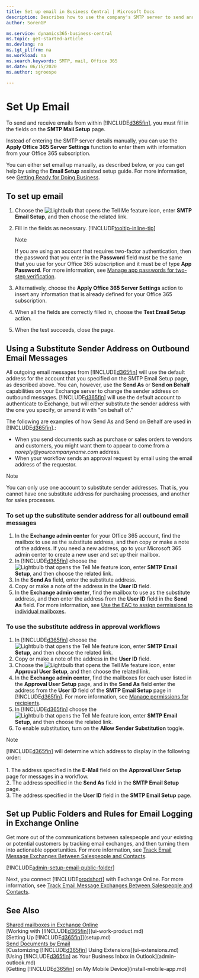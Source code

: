 ```yaml
---
title: Set up email in Business Central | Microsoft Docs
description: Describes how to use the company's SMTP server to send and receive email messages within Business Central, or alternatively how to use the email server settings created with the Office 365 subscription.
author: SorenGP

ms.service: dynamics365-business-central
ms.topic: get-started-article
ms.devlang: na
ms.tgt_pltfrm: na
ms.workload: na
ms.search.keywords: SMTP, mail, Office 365
ms.date: 06/15/2020
ms.author: sgroespe

---
```

# Set Up Email
To send and receive emails from within [!INCLUDE[d365fin](includes/d365fin_md.md)], you must fill in the fields on the **SMTP Mail Setup** page.

Instead of entering the SMTP server details manually, you can use the **Apply Office 365 Server Settings** function to enter them with information from your Office 365 subscription.

You can either set email up manually, as described below, or you can get help by using the **Email Setup** assisted setup guide. For more information, see [Getting Ready for Doing Business](ui-get-ready-business.md).  

## To set up email
1. Choose the ![Lightbulb that opens the Tell Me feature](media/ui-search/search_small.png "Tell me what you want to do") icon, enter **SMTP Email Setup**, and then choose the related link.
2. Fill in the fields as necessary. [!INCLUDE[tooltip-inline-tip](includes/tooltip-inline-tip_md.md)]

    > [!NOTE]
    > If you are using an account that requires two-factor authentication, then the password that you enter in the **Password** field must be the same that you use for your Office 365 subscription and it must be of type **App Password**. For more information, see [Manage app passwords for two-step verification](/azure/active-directory/user-help/multi-factor-authentication-end-user-app-passwords).
3. Alternatively, choose the **Apply Office 365 Server Settings** action to insert any information that is already defined for your Office 365 subscription.
4. When all the fields are correctly filled in, choose the **Test Email Setup** action.
5. When the test succeeds, close the page.

## Using a Substitute Sender Address on Outbound Email Messages
All outgoing email messages from [!INCLUDE[d365fin](includes/d365fin_md.md)] will use the default address for the account that you specified on the SMTP Email Setup page, as described above. You can, however, use the **Send As** or **Send on Behalf** capabilities on your Exchange server to change the sender address on outbound messages. [!INCLUDE[d365fin](includes/d365fin_md.md)] will use the default account to authenticate to Exchange, but will either substitute the sender address with the one you specify, or amend it with "on behalf of."

The following are examples of how Send As and Send on Behalf are used in [!INCLUDE[d365fin](includes/d365fin_md.md)].:

 * When you send documents such as purchase or sales orders to vendors and customers, you might want them to appear to come from a _noreply@yourcompanyname.com_ address.
 * When your workflow sends an approval request by email using the email address of the requestor.

> [!Note]
> You can only use one account to substitute sender addresses. That is, you cannot have one substitute address for purchasing processes, and another for sales processes.

### To set up the substitute sender address for all outbound email messages
1. In the **Exchange admin center** for your Office 365 account, find the mailbox to use as the substitute address, and then copy or make a note of the address. If you need a new address, go to your Microsoft 365 admin center to create a new user and set up their mailbox.
2. In [!INCLUDE[d365fin](includes/d365fin_md.md)] choose the ![Lightbulb that opens the Tell Me feature](media/ui-search/search_small.png "Tell me what you want to do") icon, enter **SMTP Email Setup**, and then choose the related link.
3. In the **Send As** field, enter the substitute address.
4. Copy or make a note of the address in the **User ID** field.
5. In the **Exchange admin center**, find the mailbox to use as the substitute address, and then enter the address from the **User ID** field in the **Send As** field. For more information, see [Use the EAC to assign permissions to individual mailboxes](/Exchange/recipients/mailbox-permissions?view=exchserver-2019#use-the-eac-to-assign-permissions-to-individual-mailboxes).

### To use the substitute address in approval workflows
1. In [!INCLUDE[d365fin](includes/d365fin_md.md)] choose the ![Lightbulb that opens the Tell Me feature](media/ui-search/search_small.png "Tell me what you want to do") icon, enter **SMTP Email Setup**, and then choose the related link.
2. Copy or make a note of the address in the **User ID** field.
3. Choose the ![Lightbulb that opens the Tell Me feature](media/ui-search/search_small.png "Tell me what you want to do") icon, enter **Approval User Setup**, and then choose the related link.
4. In the **Exchange admin center**, find the mailboxes for each user listed in the **Approval User Setup** page, and in the **Send As** field enter the address from the **User ID** field of the **SMTP Email Setup** page in [!INCLUDE[d365fin](includes/d365fin_md.md)]. For more information, see [Manage permissions for recipients](/Exchange/recipients/mailbox-permissions?view=exchserver-2019).
5. In [!INCLUDE[d365fin](includes/d365fin_md.md)] choose the ![Lightbulb that opens the Tell Me feature](media/ui-search/search_small.png "Tell me what you want to do") icon, enter **SMTP Email Setup**, and then choose the related link.
6. To enable substitution, turn on the **Allow Sender Substitution** toggle.

> [!Note]
> [!INCLUDE[d365fin](includes/d365fin_md.md)] will determine which address to display in the following order: <br><br> 1. The address specified in the **E-Mail** field on the **Approval User Setup** page for messages in a workflow. <br> 2. The address specified in the **Send As** field in the **SMTP Email Setup** page. <br> 3. The address specified in the **User ID** field in the **SMTP Email Setup** page.

## Set up Public Folders and Rules for Email Logging in Exchange Online
Get more out of the communications between salespeople and your existing or potential customers by tracking email exchanges, and then turning them into actionable opportunities. For more information, see [Track Email Message Exchanges Between Salespeople and Contacts](marketing-set-up-email-logging.md).  

[!INCLUDE[admin-setup-email-public-folder](includes/admin-setup-email-public-folder.md)]

Next, you connect [!INCLUDE[prodshort](includes/prodshort.md)] with Exchange Online. For more information, see [Track Email Message Exchanges Between Salespeople and Contacts](marketing-set-up-email-logging.md).  

## See Also
[Shared mailboxes in Exchange Online](/exchange/collaboration-exo/shared-mailboxes)  
[Working with [!INCLUDE[d365fin](includes/d365fin_md.md)]](ui-work-product.md)  
[Setting Up [!INCLUDE[d365fin](includes/d365fin_md.md)]](setup.md)  
[Send Documents by Email](ui-how-send-documents-email.md)  
[Customizing [!INCLUDE[d365fin](includes/d365fin_md.md)] Using Extensions](ui-extensions.md)  
[Using [!INCLUDE[d365fin](includes/d365fin_md.md)] as Your Business Inbox in Outlook](admin-outlook.md)  
[Getting [!INCLUDE[d365fin](includes/d365fin_md.md)] on My Mobile Device](install-mobile-app.md)
